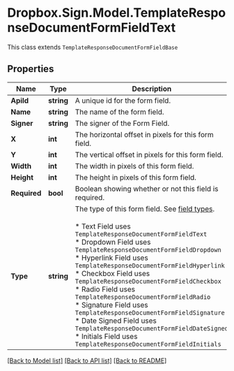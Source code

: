 # Dropbox.Sign.Model.TemplateResponseDocumentFormFieldText
This class extends `TemplateResponseDocumentFormFieldBase`

## Properties

Name | Type | Description | Notes
------------ | ------------- | ------------- | -------------
**ApiId** | **string** |  A unique id for the form field.  | [optional] 
**Name** | **string** |  The name of the form field.  | [optional] 
**Signer** | **string** |  The signer of the Form Field.  | [optional] 
**X** | **int** |  The horizontal offset in pixels for this form field.  | [optional] 
**Y** | **int** |  The vertical offset in pixels for this form field.  | [optional] 
**Width** | **int** |  The width in pixels of this form field.  | [optional] 
**Height** | **int** |  The height in pixels of this form field.  | [optional] 
**Required** | **bool** |  Boolean showing whether or not this field is required.  | [optional] 
**Type** | **string** |  The type of this form field. See [field types](/api/reference/constants/#field-types).<br><br>* Text Field uses `TemplateResponseDocumentFormFieldText`<br>* Dropdown Field uses `TemplateResponseDocumentFormFieldDropdown`<br>* Hyperlink Field uses `TemplateResponseDocumentFormFieldHyperlink`<br>* Checkbox Field uses `TemplateResponseDocumentFormFieldCheckbox`<br>* Radio Field uses `TemplateResponseDocumentFormFieldRadio`<br>* Signature Field uses `TemplateResponseDocumentFormFieldSignature`<br>* Date Signed Field uses `TemplateResponseDocumentFormFieldDateSigned`<br>* Initials Field uses `TemplateResponseDocumentFormFieldInitials`  | [default to "text"]**AvgTextLength** | [**TemplateResponseFieldAvgTextLength**](TemplateResponseFieldAvgTextLength.md) |    | [optional] **IsMultiline** | **bool** |  Whether this form field is multiline text.  | [optional] **OriginalFontSize** | **int** |  Original font size used in this form field&#39;s text.  | [optional] **FontFamily** | **string** |  Font family used in this form field&#39;s text.  | [optional] **ValidationType** | **string** |  Each text field may contain a `validation_type` parameter. Check out the list of [validation types](https://faq.hellosign.com/hc/en-us/articles/217115577) to learn more about the possible values.  | [optional] **Group** | **string** |  The name of the group this field is in. If this field is not a group, this defaults to `null` except for Radio fields.  | [optional] 

[[Back to Model list]](../README.md#documentation-for-models) [[Back to API list]](../README.md#documentation-for-api-endpoints) [[Back to README]](../README.md)

